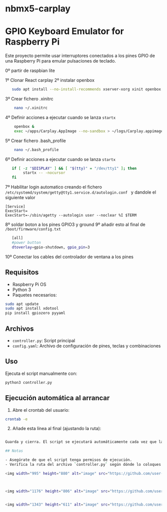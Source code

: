 # nbmx5-carplay
# GPIO Keyboard Emulator for Raspberry Pi

Este proyecto permite usar interruptores conectados a los pines GPIO de una Raspberry Pi para emular pulsaciones de teclado.

0º partir de raspbian lite


1º Clonar React carplay
2º instalar openbox
```bash
   sudo apt install --no-install-recommends xserver-xorg xinit openbox chromium-browser
```
3º  Crear fichero .xinitrc
```bash
    nano ~/.xinitrc
```
4º Definir acciones a ejecutar cuando se lanza  ```startx```
```bash
    openbox &
    exec ~/apps/Carplay.AppImage --no-sandbox > ~/logs/Carplay.appimage.electron.log 2>&1
```
5º  Crear fichero .bash_profile
```bash
    nano ~/.bash_profile
```
6º Definir acciones a ejecutar cuando se lanza  ```startx```
```bash
   if [ -z "$DISPLAY" ] && [ "$(tty)" = "/dev/tty1" ]; then
        startx -- -nocursor
   fi
```
7º Habilitar login automatico creando el fichero   ```/etc/systemd/system/getty@tty1.service.d/autologin.conf ``` y dandole el siguiente valor
```
[Service]
ExecStart=
ExecStart=-/sbin/agetty --autologin user --noclear %I $TERM

```

8º soldar boton a los pines GPIO3 y ground
9º añadir esto al final de ```/boot/firmware/config.txt```
```bash
   [all]
   #power button
   dtoverlay=gpio-shutdown, gpio_pin=3
```
10º Conectar los cables del controlador de ventana a los pines





## Requisitos

- Raspberry Pi OS
- Python 3
- Paquetes necesarios:

```bash
sudo apt update
sudo apt install xdotool
pip install gpiozero pyyaml
```

## Archivos

- `controller.py`: Script principal
- `config.yaml`: Archivo de configuración de pines, teclas y combinaciones

## Uso

Ejecuta el script manualmente con:

```bash
python3 controller.py
```

## Ejecución automática al arrancar

1. Abre el crontab del usuario:

```bash
crontab -e
```

2. Añade esta línea al final (ajustando la ruta):

```bash

Guarda y cierra. El script se ejecutará automáticamente cada vez que la Raspberry Pi arranque.

## Notas

- Asegúrate de que el script tenga permisos de ejecución.
- Verifica la ruta del archivo `controller.py` según dónde lo coloques.

<img width="995" height="880" alt="image" src="https://github.com/user-attachments/assets/dff9f4d0-f614-4791-a71d-0fb8072e10b2" />



<img width="1176" height="806" alt="image" src="https://github.com/user-attachments/assets/5fe00806-baef-48d8-850a-18d5c9bdd571" />


<img width="1343" height="611" alt="image" src="https://github.com/user-attachments/assets/1585c820-f7c0-47f3-b4a9-0989a5ce8958" />



